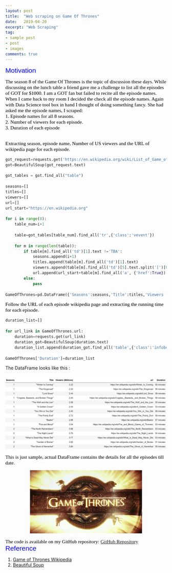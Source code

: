 ```yaml
---
layout: post
title:  "Web scraping on Game Of Thrones"
date:   2019-04-20
excerpt: "Web Scraping"
tag:
- sample post
- post
- images
comments: true
---
```


<span style="color:blue;  font-family: Helvetica;font-size:1.5em;">Motivation</span>

<span style="color:black; font-family: Tahoma;font-size:1.1em;">
The season 8 of the Game Of Thrones is the topic of discussion these days. While discussing on the lunch table a friend gave me a challenge to list all the episodes of GOT for $1000. I am a GOT fan but failed to recite all the episode names. When I came back to my room I decided the check all the episode names. Again with Data Science tool box in hand I thought of doing something fancy. She had asked me the episode names, I scraped: <br> </span>
<span style="color:black; font-family: Tahoma;font-size:1.1em;">1. Episode names for all 8 seasons.</span> <br>
<span style="color:black; font-family: Tahoma;font-size:1.1em;">2. Number of viewers for each episode.</span> <br>
<span style="color:black; font-family: Tahoma;font-size:1.1em;">3. Duration of each episode </span>
<br>

<br>

<span style="color:black; font-family: Tahoma;font-size:1.1em;">Extracting season, episode name, Number of US viewers and the URL of wikipedia page for each episode.</span>

```python
got_request=requests.get('https://en.wikipedia.org/wiki/List_of_Game_of_Thrones_episodes')
got=BeautifulSoup(got_request.text)

got_tables = got.find_all("table")

seasons=[]
titles=[]
viewers=[]
url=[]
url_start="https://en.wikipedia.org"

for i in range(8):
    table_num=i+1

    table=got_tables[table_num].find_all('tr',{'class':'vevent'})

    for m in range(len(table)):
        if table[m].find_all('td')[1].text !='TBA':
            seasons.append(i+1)
            titles.append(table[m].find_all('td')[1].text)
            viewers.append(table[m].find_all('td')[5].text.split('[')[0])
            url.append(url_start+table[m].find_all('a', {'href':True})[0]['href'])
        else:
            pass

GameOfThrones=pd.DataFrame({'Seasons':seasons,'Title':titles,'Viewers (Millions)':viewers, 'url':url})


```

<span style="color:black; font-family: Tahoma;font-size:1.1em;">Follow the URL of each episode wikipedia page and extracting the running time for each episode.</span>

```python
duration_list=[]

for url_link in GameOfThrones.url:
    duration=requests.get(url_link)
    duration_got=BeautifulSoup(duration.text)
    duration_list.append(duration_got.find_all('table',{'class':'infobox vevent'})[0].find('th', text='Running time').next_sibling.text.split('[')[0])

GameOfThrones['Duration']=duration_list


```

The DataFrame looks like this :

![](../imgs/GOTR_dataframe.PNG)

<span style="color:black; font-family: Tahoma;font-size:1.1em;">This is just sample, actual DataFrame contains the details for all the episodes till date.</span>

<p align="center">
  <img src="../imgs/Game_of_Thrones_title_card.jpg">
</p>

<span style="color:black; font-family: Tahoma;font-size:1.1em;">The code is available on my GitHub repository: [GitHub Repository](https://github.com/Birinder1469/web_scraping_GOT)</span>
<br>
<span style="color:blue;  font-family: Helvetica;font-size:1.5em;">Reference</span>

1. [Game of Thrones Wikipedia](https://en.wikipedia.org/wiki/Game_of_Thrones) <br>
2. [Beautiful Soup](https://www.crummy.com/software/BeautifulSoup/bs4/doc/)

<br>
